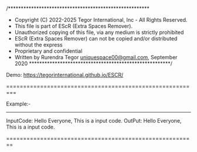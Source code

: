 /*******************************************************
 * Copyright (C) 2022-2025 Tegor International, Inc - All Rights Reserved.
 * This file is part of EScR (Extra Spaces Remover).
 * Unauthorized copying of this file, via any medium is strictly prohibited
 * EScR (Extra Spaces Remover) can not be copied and/or distributed without the express
 * Proprietary and confidential
 * Written by Rurendra Tegor <uniquespace00@gmail.com>, September 2020
 *******************************************************/

Demo:
https://tegorinternational.github.io/ESCR/


=========================================================

Example:-
_________________________________________________________

InputCode: 
     Hello Everyone,
        This is a      input
            code.
OutPut:
     Hello Everyone, This is a input code.
     
========================================================
